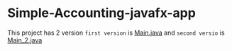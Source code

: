# Simple-Accounting-javafx-app

This project has 2 version `first version` is [Main.java](src/Main.java) and `second versio` is [Main_2.java](src/Main_2.java)
